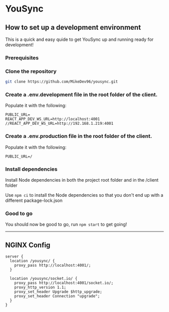 # YouSync

## How to set up a development environment
This is a quick and easy quide to get YouSync up and running ready for development!
### Prerequisites

### Clone the repository
```bash
git clone https://github.com/MikeDev96/yousync.git
```

### Create a .env.development file in the root folder of the client.
Populate it with the following:
```env
PUBLIC_URL=
REACT_APP_DEV_WS_URL=http://localhost:4001
//REACT_APP_DEV_WS_URL=http://192.168.1.219:4001
```

### Create a .env.production file in the root folder of the client.
Populate it with the following:
```env
PUBLIC_URL=/
```
### Install dependencies
Install Node dependencies in both the project root folder and in the /client folder

Use `npm ci` to install the Node dependencies so that you don't end up with a different package-lock.json

### Good to go
You should now be good to go, run `npm start` to get going!

---

## NGINX Config
```
server {
  location /yousync/ {
    proxy_pass http://localhost:4001/;
  }

  location /yousync/socket.io/ {
    proxy_pass http://localhost:4001/socket.io/;
    proxy_http_version 1.1;
    proxy_set_header Upgrade $http_upgrade;
    proxy_set_header Connection "upgrade";
  }
}
```
